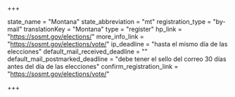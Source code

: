 +++

state_name = "Montana"
state_abbreviation = "mt"
registration_type = "by-mail"
translationKey = "Montana"
type = "register"
hp_link = "https://sosmt.gov/elections/"
more_info_link = "https://sosmt.gov/elections/vote/"
ip_deadline = "hasta el mismo día de las elecciones"
default_mail_received_deadline = ""
default_mail_postmarked_deadline = "debe tener el sello del correo 30 días antes del día de las elecciones"
confirm_registration_link = "https://sosmt.gov/elections/vote/"

+++